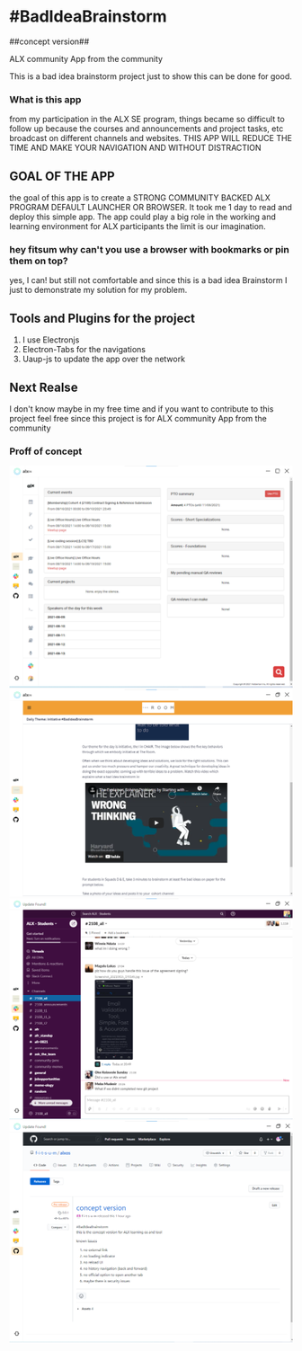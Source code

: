 # #BadIdeaBrainstorm #
##concept version##

ALX community App from the community

This is a bad idea brainstorm project just to show this can be done for good.

### What is this app ###


from my participation in the ALX SE program, things became so difficult to follow up because the courses and announcements and project tasks, etc broadcast on different channels and websites. THIS APP WILL REDUCE THE TIME AND MAKE YOUR NAVIGATION AND WITHOUT DISTRACTION

## GOAL OF THE APP ##

the goal of this app is to create a STRONG COMMUNITY BACKED ALX PROGRAM DEFAULT LAUNCHER OR BROWSER.
It took me 1 day to read and deploy this simple app.
The app could play a big role in the working and learning environment for ALX participants
the limit is our imagination.


### hey fitsum why can't you use a browser with bookmarks or pin them on top? ###

yes, I can! but still not comfortable and since this is a bad idea Brainstorm I just to demonstrate my solution for my problem.

## Tools and Plugins for the project ##
1. I use Electronjs 
2. Electron-Tabs for the navigations
3. Uaup-js to update the app over the network

##  Next Realse ##

I don't know maybe in my free time and if you want to contribute to this project feel free since this project is for ALX community App from the community

### Proff of concept ###

![Screenshot](./screenshots/Screenshot-hbtn.png)
![Screenshot](./screenshots/Screenshot-think.png)
![Screenshot](./screenshots/Screenshot-slack.png)
![Screenshot](./screenshots/Screenshot-gmail.png)
